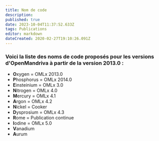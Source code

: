 ```yaml
---
title: Nom de code
description: 
published: true
date: 2023-10-04T11:37:52.633Z
tags: Publications
editor: markdown
dateCreated: 2020-02-27T19:10:26.091Z
---
```


### Voici la liste des noms de code proposés pour les versions d'OpenMandriva à partir de la version 2013.0 :

- **O**xygen = OMLx 2013.0
- **P**hosphorus = OMLx 2014.0
- **E**insteinium = OMLx 3.0
- **N**itrogen = OMLx 4.0
- **M**ercury = OMLx 4.1
- **A**rgon = OMLx 4.2
- **N**ickel = Cooker
- **D**ysprosium = OMLx 4.3
- **R**ome = Publication continue
- **I**odine = OMLx 5.0
- **V**anadium
- **A**urum